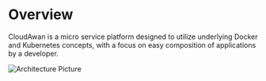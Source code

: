 # Overview

CloudAwan is a micro service platform designed to utilize underlying Docker and Kubernetes concepts, with a focus on easy composition of applications by a developer.

![Architecture Picture](/images/architecture/cloudawan_architecture.png)